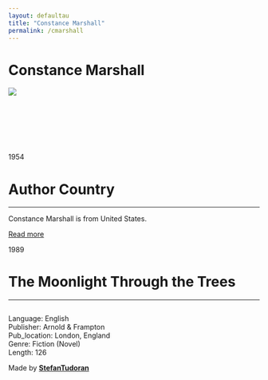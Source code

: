 ```yaml
---
layout: defaultau
title: "Constance Marshall"
permalink: /cmarshall
---
```

<!-- partial:index.partial.html -->
<div class="content">
    <h1>Constance Marshall</h1>
    <div class="quote">
        <div><img src="NA" class="logo"></div>
    </div>
    <div class="timeline">
        <div style="padding-bottom:100px;"></div>
        <div class="block">
            <div class="date right"><p class="right"> 1954 </p></div>
            <div class="dot"></div>
            <div class="left first">
                <h1>Author Country</h1><hr>
            <p>Constance Marshall is from United States.</p>
                <a href="NA" target="_blank">Read more</a>
            </div>
        </div>
        <div class="block">
            <div class="date left"><p class="left">1989</p></div>
            <div class="dot"></div>
            <div class="right">
                <h1>The Moonlight Through the Trees</h1><hr>
                <p><img src=""></p>
                <p>
                Language: English<br/>
                Publisher: Arnold & Frampton<br/>
                Pub_location: London, England<br/>
                Genre: Fiction (Novel)<br/>
                Length: 126</p>
            </div>
        </div>
        <div id="footer">
        <p id="copyright">Made by&nbsp;<strong><a href="https://www.linkedin.com/in/nicolae-stefan-tudoran-b02291127/" target="_blank">StefanTudoran</a></strong></p>
    </div>
</div>
<!-- partial -->
  <script src='https://cdnjs.cloudflare.com/ajax/libs/jquery/3.1.1/jquery.min.js'></script><script  src="assets/js/authorscript.js"></script>